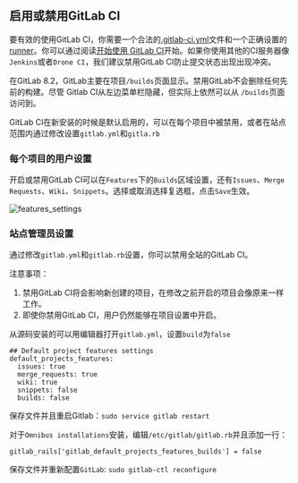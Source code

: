 
## 启用或禁用GitLab CI

要有效的使用GitLab CI，你需要一个合法的[.gitlab-ci.yml](http://git.daojia-inc.com/help/ci/yaml/README.md)文件和一个正确设置的[runner](http://git.daojia-inc.com/help/ci/runners/README.md)。你可以通过阅读[开始使用 GitLab CI](quick_start.md)开始。如果你使用其他的CI服务器像`Jenkins`或者`Drone CI`，我们建议禁用GitLab CI防止提交状态出现出现冲突。

在GitLab 8.2，GitLab主要在项目`/builds`页面显示。禁用GitLab不会删除任何先前的构建。尽管 Gitlab CI从左边菜单栏隐藏，但实际上依然可以从 `/builds`页面访问到。

GitLab CI在新安装的时候是默认启用的，可以在每个项目中被禁用，或者在站点范围内通过修改设置`gitlab.yml`和`gitla.rb`

### 每个项目的用户设置

开启或禁用GitLab CI可以在`Features`下的`Builds`区域设置，还有`Issues`、`Merge Requests`、`Wiki`、`Snippets`。选择或取消选择复选框，点击`Save`生效。

![features_settings](https://raw.githubusercontent.com/sunpeijun/gitlab-ci-doc/master/img/features_settings.png)

### 站点管理员设置

通过修改`gitlab.yml`和`gitlab.rb`设置，你可以禁用全站的GitLab CI。

注意事项：
1. 禁用GitLab CI将会影响新创建的项目，在修改之前开启的项目会像原来一样工作。
2. 即使你禁用GitLab CI，用户仍然能够在项目设置中开启。

从源码安装的可以用编辑器打开`gitlab.yml`，设置`build`为`false`

```
## Default project features settings
default_projects_features:
  issues: true
  merge_requests: true
  wiki: true
  snippets: false
  builds: false
```

保存文件并且重启Gitlab：` sudo service gitlab restart `

对于`Omnibus installations`安装，编辑`/etc/gitlab/gitlab.rb`并且添加一行：

    gitlab_rails['gitlab_default_projects_features_builds'] = false

保存文件并重新配置`GitLab`: `sudo gitlab-ctl reconfigure`
